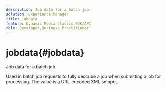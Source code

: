 ```yaml
---
description: Job data for a batch job.
solution: Experience Manager
title: jobdata
feature: Dynamic Media Classic,SDK/API
role: Developer,Business Practitioner
---
```


# jobdata{#jobdata}

Job data for a batch job.

 Used in batch job requests to fully describe a job when submitting a job for processing. The value is a URL-encoded XML snippet. 

